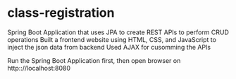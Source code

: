 # class-registration

Spring Boot Application that uses JPA to create REST APIs to perform CRUD operations
Built a frontend website using HTML, CSS, and JavaScript to inject the json data from backend
Used AJAX for cusomming the APIs 

Run the Spring Boot Application first, then open browser on http:://localhost:8080
